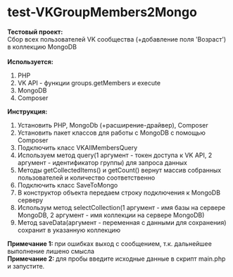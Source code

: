 # test-VKGroupMembers2Mongo
<!DOCTYPE html>
<html>
  <body>
    <b> Тестовый проект: </b><br>
    Сбор всех пользователей VK сообщества (+добавление поля 'Возраст') в коллекцию MongoDB<br><br>
    <b> Используется: </b><br>
    <ol>
      <li>PHP</li>
      <li>VK API - функции groups.getMembers и execute</li>
      <li>MongoDB</li>
      <li>Composer</li>
    </ol>
    <b> Инструкция: </b><br>
    <ol>
      <li>Установить PHP, MongoDb (+расширение-драйвер), Composer</li>
      <li>Установить пакет классов для работы с MongoDB с помощью Composer</li>
      <li>Подключить класс VKAllMembersQuery</li>
      <li>Используем метод query(1 аргумент - токен доступа к VK API, 2 аргумент - идентификатор группы) для запроса данных</li>
      <li>Методы getCollectedItems() и getCount() вернут массив собранных пользователей и количество соответственно</li>
      <li>Подключить класс SaveToMongo</li>
      <li>В конструктор объекта передаем строку подключения к MongoDB серверу</li>
      <li>Использум метод selectCollection(1 аргумент - имя базы на сервере MongoDB, 2 аргумент - имя коллекции на сервере MongoDB)</li>
      <li>Метод saveData(аргумент - переменная с данными для сохранения) сохранит в указанную коллекцию</li>
    </ol>	
    <b> Примечание 1: </b> при ошибках выход с сообщением, т.к. дальнейшее выполнение лишено смысла<br>
    <b> Примечание 2: </b> для пробы введите исходные данные в скрипт main.php и запустите.
  </body>
</html>
